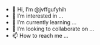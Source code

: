 - 👋 Hi, I’m @jvffgufyhih
- 👀 I’m interested in ...
- 🌱 I’m currently learning ...
- 💞️ I’m looking to collaborate on ...
- 📫 How to reach me ...

<!---
jvffgufyhih/jvffgufyhih is a ✨ special ✨ repository because its `README.md` (this file) appears on your GitHub profile.
You can click the Preview link to take a look at your changes.
--->
